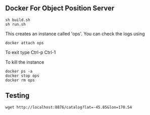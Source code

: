 ## Docker For Object Position Server

    sh build.sh
    sh run.sh

This creates an instance called 'ops'. You can check the logs using 

    
    docker attach ops

To exit type Ctrl-p Ctrl-1

    
To kill the instance

    docker ps -a
    docker stop ops
    docker rm ops

    
## Testing

    wget http://localhost:8876/catalog?lat=-45.85&lon=170.54
